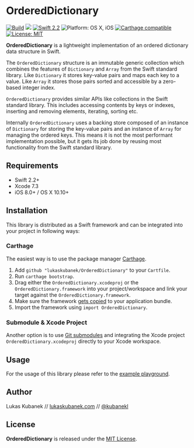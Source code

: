 # OrderedDictionary

[![][image-1]][1] [![][image-2]][2] [![][image-3]][3] ![][image-4] [![][image-5]][4] [![][image-6]][5]

**OrderedDictionary** is a lightweight implementation of an ordered dictionary data structure in Swift.

The `OrderedDictionary` structure is an immutable generic collection which combines the features of `Dictionary` and `Array` from the Swift standard library. Like `Dictionary` it stores key-value pairs and maps each key to a value. Like `Array` it stores those pairs sorted and accessible by a zero-based integer index.

`OrderedDictionary` provides similar APIs like collections in the Swift standard library. This includes accessing contents by keys or indexes, inserting and removing elements, iterating, sorting etc.

Internally `OrderedDictionary` uses a backing store composed of an instance of `Dictionary` for storing the key-value pairs and an instance of `Array` for managing the ordered keys. This means it is not the most performant implementation possible, but it gets its job done by reusing most functionality from the Swift standard library.

## Requirements

- Swift 2.2+
- Xcode 7.3
- iOS 8.0+ / OS X 10.10+

## Installation

This library is distributed as a Swift framework and can be integrated into your project in following ways:

### Carthage

The easiest way is to use the package manager [Carthage][6].

1. Add `github "lukaskubanek/OrderedDictionary"` to your `Cartfile`.
2. Run `carthage bootstrap`.
3. Drag either the `OrderedDictionary.xcodeproj` or the `OrderedDictionary.framework` into your project/workspace and link your target against the `OrderedDictionary.framework`.
4. Make sure the framework [gets copied][7] to your application bundle.
5. Import the framework using `import OrderedDictionary`.

### Submodule & Xcode Project

Another option is to use [Git submodules][8] and integrating the Xcode project `OrderedDictionary.xcodeproj` directly to your Xcode workspace.

## Usage

For the usage of this library please refer to the [example playground][9].

## Author

Lukas Kubanek // [lukaskubanek.com][10] // [@kubanekl][11]

## License

**OrderedDictionary** is released under the [MIT License][12].

[1]:	https://travis-ci.org/lukaskubanek/OrderedDictionary
[2]:	https://github.com/lukaskubanek/OrderedDictionary/releases
[3]:	https://developer.apple.com/swift/
[4]:	https://github.com/Carthage/Carthage
[5]:	LICENSE.md
[6]:	https://github.com/Carthage/Carthage
[7]:	https://github.com/Carthage/Carthage#adding-frameworks-to-an-application
[8]:	http://git-scm.com/book/en/v2/Git-Tools-Submodules
[9]:	Playgrounds/OrderedDictionary.playground/Contents.swift
[10]:	http://lukaskubanek.com
[11]:	https://twitter.com/kubanekl
[12]:	LICENSE.md

[image-1]:	https://img.shields.io/travis/lukaskubanek/OrderedDictionary.svg?style=flat-square "Build"
[image-2]:	https://img.shields.io/github/release/lukaskubanek/OrderedDictionary.svg?style=flat-square
[image-3]:	https://img.shields.io/badge/Swift-2.2-orange.svg?style=flat-square "Swift 2.2"
[image-4]:	https://img.shields.io/badge/platform-osx/ios-yellowgreen.svg?style=flat-square "Platform: OS X, iOS"
[image-5]:	https://img.shields.io/badge/Carthage-compatible-4BC51D.svg?style=flat-square "Carthage compatible"
[image-6]:	https://img.shields.io/badge/license-MIT-lightgrey.svg?style=flat-square "License: MIT"